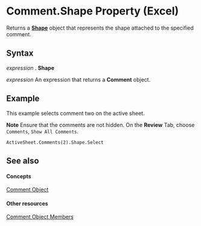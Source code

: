 
# Comment.Shape Property (Excel)

Returns a  **[Shape](8f01fcd1-b7d9-5216-2de5-40fb6648a403.md)** object that represents the shape attached to the specified comment.


## Syntax

 _expression_ . **Shape**

 _expression_ An expression that returns a **Comment** object.


## Example

This example selects comment two on the active sheet.


 **Note**  Ensure that the comments are not hidden. On the  **Review** Tab, choose `Comments`,  `Show All Comments`.


```
ActiveSheet.Comments(2).Shape.Select
```


## See also


#### Concepts


[Comment Object](3627e9be-2a28-9dc5-c822-ad42857134e3.md)
#### Other resources


[Comment Object Members](b2ed3262-4479-83e9-28a1-8d61870db1f1.md)
